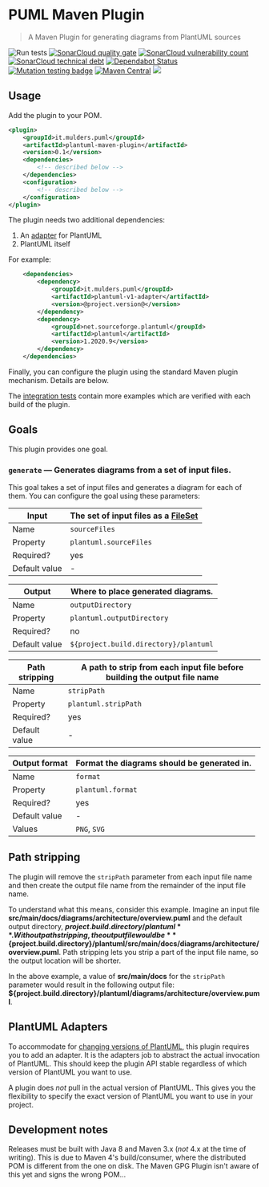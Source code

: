 <!---
   Copyright 2020 Maarten Mulders

   Licensed under the Apache License, Version 2.0 (the "License");
   you may not use this file except in compliance with the License.
   You may obtain a copy of the License at

       http://www.apache.org/licenses/LICENSE-2.0

   Unless required by applicable law or agreed to in writing, software
   distributed under the License is distributed on an "AS IS" BASIS,
   WITHOUT WARRANTIES OR CONDITIONS OF ANY KIND, either express or implied.
   See the License for the specific language governing permissions and
   limitations under the License.
-->
# PUML Maven Plugin

> A Maven Plugin for generating diagrams from PlantUML sources 

![Run tests](https://github.com/mthmulders/puml-maven-plugin/workflows/Run%20tests/badge.svg)
[![SonarCloud quality gate](https://sonarcloud.io/api/project_badges/measure?project=mthmulders_puml-maven-plugin&metric=alert_status)](https://sonarcloud.io/dashboard?id=mthmulders_puml-maven-plugin)
[![SonarCloud vulnerability count](https://sonarcloud.io/api/project_badges/measure?project=mthmulders_puml-maven-plugin&metric=vulnerabilities)](https://sonarcloud.io/dashboard?id=mthmulders_puml-maven-plugin)
[![SonarCloud technical debt](https://sonarcloud.io/api/project_badges/measure?project=mthmulders_puml-maven-plugin&metric=sqale_index)](https://sonarcloud.io/dashboard?id=mthmulders_puml-maven-plugin)
[![Dependabot Status](https://api.dependabot.com/badges/status?host=github&repo=mthmulders/puml-maven-plugin)](https://dependabot.com)
[![Mutation testing badge](https://img.shields.io/endpoint?style=plastic&url=https%3A%2F%2Fbadge-api.stryker-mutator.io%2Fgithub.com%2Fmthmulders%2Fpuml-maven-plugin%2Fmain)](https://dashboard.stryker-mutator.io/reports/github.com/mthmulders/puml-maven-plugin/main)
[![Maven Central](https://img.shields.io/maven-central/v/it.mulders.puml/plantuml-maven-plugin.svg?color=brightgreen&label=Maven%20Central)](https://search.maven.org/artifact/it.mulders.puml/plantuml-maven-plugin)
[![](https://img.shields.io/github/license/mthmulders/puml-maven-plugin.svg)](./LICENSE)

## Usage
Add the plugin to your POM.

```xml
<plugin>
    <groupId>it.mulders.puml</groupId>
    <artifactId>plantuml-maven-plugin</artifactId>
    <version>0.1</version>
    <dependencies>
        <!-- described below -->
    </dependencies>
    <configuration>
        <!-- described below -->
    </configuration>
</plugin>
```

The plugin needs two additional dependencies:
1. An [adapter](#plantuml-adapters) for PlantUML
1. PlantUML itself

For example:

```xml
    <dependencies>
        <dependency>
            <groupId>it.mulders.puml</groupId>
            <artifactId>plantuml-v1-adapter</artifactId>
            <version>@project.version@</version>
        </dependency>
        <dependency>
            <groupId>net.sourceforge.plantuml</groupId>
            <artifactId>plantuml</artifactId>
            <version>1.2020.9</version>
        </dependency>
    </dependencies>
```

Finally, you can configure the plugin using the standard Maven plugin mechanism.
Details are below.

The [integration tests](tree/main/tests) contain more examples which are verified with each build of the plugin.

## Goals
This plugin provides one goal.

### `generate` &mdash; Generates diagrams from a set of input files.
This goal takes a set of input files and generates a diagram for each of them.
You can configure the goal using these parameters:

| **Input** | The set of input files as a [FileSet](https://maven.apache.org/shared/file-management/fileset.html) |
| --- | --- |
| Name | `sourceFiles` |
| Property | `plantuml.sourceFiles` | 
| Required? | yes |
| Default value | - |

| **Output** | Where to place generated diagrams. |
| --- | --- |
| Name | `outputDirectory` |
| Property | `plantuml.outputDirectory` | 
| Required? | no |
| Default value | `${project.build.directory}/plantuml` |

| **Path stripping** | A path to strip from each input file before building the output file name | 
| --- | --- |
| Name | `stripPath` |
| Property | `plantuml.stripPath` | 
| Required? | yes |
| Default value | - |

| **Output format** | Format the diagrams should be generated in. | 
| --- | --- |
| Name | `format` |
| Property | `plantuml.format` | 
| Required? | yes |
| Default value | - |
| Values | `PNG`, `SVG` |


## Path stripping
The plugin will remove the `stripPath` parameter from each input file name and then create the output file name from the remainder of the input file name.

To understand what this means, consider this example.
Imagine an input file **src/main/docs/diagrams/architecture/overview.puml** and the default output directory, **${project.build.directory}/plantuml**.
Without path stripping, the output file would be **${project.build.directory}/plantuml/src/main/docs/diagrams/architecture/overview.puml**.
Path stripping lets you strip a part of the input file name, so the output location will be shorter.

In the above example, a value of **src/main/docs** for the `stripPath` parameter would result in the following output file: **${project.build.directory}/plantuml/diagrams/architecture/overview.puml**.

## PlantUML Adapters
To accommodate for [changing versions of PlantUML](https://plantuml.com/versioning-scheme), this plugin requires you to add an adapter.
It is the adapters job to abstract the actual invocation of PlantUML.
This should keep the plugin API stable regardless of which version of PlantUML you want to use.

A plugin does *not* pull in the actual version of PlantUML.
This gives you the flexibility to specify the exact version of PlantUML you want to use in your project.

## Development notes
Releases must be built with Java 8 and Maven 3.x (_not_ 4.x at the time of writing).
This is due to Maven 4's build/consumer, where the distributed POM is different from the one on disk.
The Maven GPG Plugin isn't aware of this yet and signs the wrong POM...
